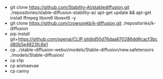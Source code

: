 * git clone  https://github.com/Stability-AI/stablediffusion.git ./repositories/stable-diffusion-stability-ai/
apt-get update && apt-get install ffmpeg libsm6 libxext6  -y
* git clone https://github.com/crowsonkb/k-diffusion.git ./repositories/k-diffusion
* pip install git+https://github.com/openai/CLIP.git@d50d76daa670286dd6cacf3bcd80b5e4823fc8e1
* cp ../stable-diffusion-webui/models/Stable-diffusion/new.safetensors ./models/Stable-diffusion/
* cp clip
* cp animaevae
* cp canny 
